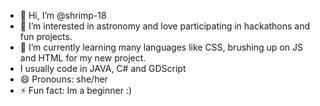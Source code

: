 - 👋 Hi, I’m @shrimp-18
- 👀 I’m interested in astronomy and love participating in hackathons and fun projects.
- 🌱 I’m currently learning many languages like CSS, brushing up on JS and HTML for my new project.
-    I usually code in JAVA, C# and GDScript
- 😄 Pronouns: she/her
- ⚡ Fun fact: Im a beginner :) 

<!---
shrimp-18/shrimp-18 is a ✨ special ✨ repository because its `README.md` (this file) appears on your GitHub profile.
You can click the Preview link to take a look at your changes.
--->
